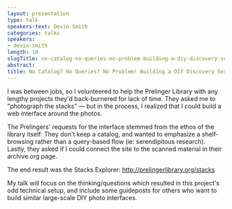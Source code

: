 ```yaml
---
layout: presentation
type: talk
speakers-text: Devin Smith
categories: talks
speakers:
- devin-smith
length: 10
slugTitle: no-catalog-no-queries-no-problem-building-a-diy-discovery-service-for-the-prelinger-library-
abstract:
title: No Catalog? No Queries? No Problem! Building a DIY Discovery Service for the Prelinger Library.
---
```

I was between jobs, so I volunteered to help the Prelinger Library with any lengthy projects they'd back-burnered for lack of time. They asked me to "photograph the stacks" — but in the process, I realized that I could build a web interface around the photos.

The Prelingers' requests for the interface stemmed from the ethos of the library itself: They don't keep a catalog, and wanted to emphasize a shelf-browsing rather than a query-based flow (ie: serendipitous research). Lastly, they asked if I could connect the site to the scanned material in their archive.org page.

The end result was the Stacks Explorer: http://prelingerlibrary.org/stacks

My talk will focus on the thinking/questions which resulted in this project's odd technical setup, and include some guideposts for others who want to build similar large-scale DIY photo interfaces.